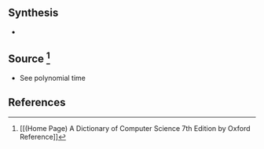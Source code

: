## Synthesis
- 
## Source [^1]
- See polynomial time
## References

[^1]: [[(Home Page) A Dictionary of Computer Science 7th Edition by Oxford Reference]]